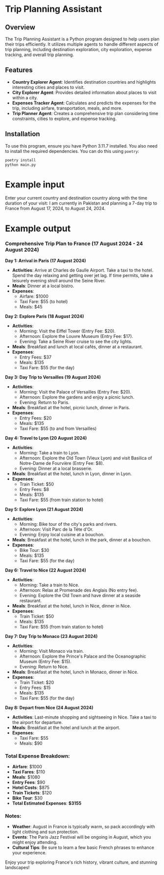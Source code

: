 # Trip Planning Assistant

## Overview

The Trip Planning Assistant is a Python program designed to help users plan their trips efficiently. It utilizes multiple agents to handle different aspects of trip planning, including destination exploration, city exploration, expense tracking, and overall trip planning.

## Features

- **Country Explorer Agent**: Identifies destination countries and highlights interesting cities and places to visit.
- **City Explorer Agent**: Provides detailed information about places to visit within a city.
- **Expenses Tracker Agent**: Calculates and predicts the expenses for the trip, including airfare, transportation, meals, and more.
- **Trip Planner Agent**: Creates a comprehensive trip plan considering time constraints, cities to explore, and expense tracking.

## Installation

To use this program, ensure you have Python 3.11.7 installed. You also need to install the required dependencies. You can do this using `poetry`:

```bash
poetry install
python main.py
```
# Example input
Enter your current country and destination country along with the time duration of your visit:
I am currently in Pakistan and planning a 7-day trip to France from August 17, 2024, to August 24, 2024.

# Example output
### Comprehensive Trip Plan to France (17 August 2024 - 24 August 2024)

**Day 1: Arrival in Paris (17 August 2024)**
- **Activities**: Arrive at Charles de Gaulle Airport. Take a taxi to the hotel. Spend the day relaxing and getting over jet lag. If time permits, take a leisurely evening stroll around the Seine River.
- **Meals**: Dinner at a local bistro.
- **Expenses**:
  - Airfare: $1000
  - Taxi Fare: $55 (to hotel)
  - Meals: $45

**Day 2: Explore Paris (18 August 2024)**
- **Activities**:
  - Morning: Visit the Eiffel Tower (Entry Fee: $20).
  - Afternoon: Explore the Louvre Museum (Entry Fee: $17).
  - Evening: Take a Seine River cruise to see the city lights.
- **Meals**: Breakfast and lunch at local cafés, dinner at a restaurant.
- **Expenses**:
  - Entry Fees: $37
  - Meals: $135
  - Taxi Fare: $55 (for the day)

**Day 3: Day Trip to Versailles (19 August 2024)**
- **Activities**:
  - Morning: Visit the Palace of Versailles (Entry Fee: $20).
  - Afternoon: Explore the gardens and enjoy a picnic lunch.
  - Evening: Return to Paris.
- **Meals**: Breakfast at the hotel, picnic lunch, dinner in Paris.
- **Expenses**:
  - Entry Fees: $20
  - Meals: $135
  - Taxi Fare: $55 (to and from Versailles)

**Day 4: Travel to Lyon (20 August 2024)**
- **Activities**:
  - Morning: Take a train to Lyon.
  - Afternoon: Explore the Old Town (Vieux Lyon) and visit Basilica of Notre-Dame de Fourvière (Entry Fee: $8).
  - Evening: Dinner at a local brasserie.
- **Meals**: Breakfast at the hotel, lunch in Lyon, dinner in Lyon.
- **Expenses**:
  - Train Ticket: $50
  - Entry Fees: $8
  - Meals: $135
  - Taxi Fare: $55 (from train station to hotel)

**Day 5: Explore Lyon (21 August 2024)**
- **Activities**:
  - Morning: Bike tour of the city's parks and rivers.
  - Afternoon: Visit Parc de la Tête d'Or.
  - Evening: Enjoy local cuisine at a bouchon.
- **Meals**: Breakfast at the hotel, lunch in the park, dinner at a bouchon.
- **Expenses**:
  - Bike Tour: $30
  - Meals: $135
  - Taxi Fare: $55 (for the day)

**Day 6: Travel to Nice (22 August 2024)**
- **Activities**:
  - Morning: Take a train to Nice.
  - Afternoon: Relax at Promenade des Anglais (No entry fee).
  - Evening: Explore the Old Town and have dinner at a seaside restaurant.
- **Meals**: Breakfast at the hotel, lunch in Nice, dinner in Nice.
- **Expenses**:
  - Train Ticket: $50
  - Meals: $135
  - Taxi Fare: $55 (from train station to hotel)

**Day 7: Day Trip to Monaco (23 August 2024)**
- **Activities**:
  - Morning: Visit Monaco via train.
  - Afternoon: Explore the Prince's Palace and the Oceanographic Museum (Entry Fee: $15).
  - Evening: Return to Nice.
- **Meals**: Breakfast at the hotel, lunch in Monaco, dinner in Nice.
- **Expenses**:
  - Train Ticket: $20
  - Entry Fees: $15
  - Meals: $135
  - Taxi Fare: $55 (for the day)

**Day 8: Depart from Nice (24 August 2024)**
- **Activities**: Last-minute shopping and sightseeing in Nice. Take a taxi to the airport for departure.
- **Meals**: Breakfast at the hotel and lunch at the airport.
- **Expenses**:
  - Taxi Fare: $55
  - Meals: $90

### Total Expense Breakdown:
- **Airfare**: $1000
- **Taxi Fares**: $110
- **Meals**: $1080
- **Entry Fees**: $90
- **Hotel Costs**: $875
- **Train Tickets**: $120
- **Bike Tour**: $30
- **Total Estimated Expenses**: **$3155**

### Notes:
- **Weather**: August in France is typically warm, so pack accordingly with light clothing and sun protection.
- **Events**: The Paris Jazz Festival will be ongoing in August, which you might enjoy attending.
- **Cultural Tips**: Be sure to learn a few basic French phrases to enhance your experience.

Enjoy your trip exploring France's rich history, vibrant culture, and stunning landscapes!
```